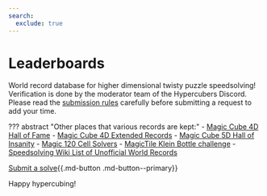 ```yaml
---
search:
  exclude: true
---
```


<meta property="og:type" content="website">
<meta property="og:title" content="Hypercubing Leaderboards" />
<meta property="og:description" content="World record database for higher dimensional twisty puzzles." />
<meta property="og:url" content="https://hypercubing.xyz/" />
<meta property="og:image" content="/assets/images/3_4_transparent.png" />

# Leaderboards

World record database for higher dimensional twisty puzzle speedsolving! Verification is done by the moderator team of the Hypercubers Discord. Please read the [submission rules](/leaderboards/rules) carefully before submitting a request to add your time.



??? abstract "Other places that various records are kept:"
    - [Magic Cube 4D Hall of Fame](https://superliminal.com/cube/halloffame.htm)
    - [Magic Cube 4D Extended Records](http://wiki.superliminal.com/wiki/MC4D_Records)
    - [Magic Cube 5D Hall of Insanity](http://www.gravitation3d.com/magiccube5d/hallofinsanity.html)
    - [Magic 120 Cell Solvers](http://www.gravitation3d.com/magic120cell/index.html)
    - [MagicTile Klein Bottle challenge](http://roice3.org/magictile/mathologer/)
    - [Speedsolving Wiki List of Unofficial World Records](https://www.speedsolving.com/wiki/index.php?title=List_of_Unofficial_World_Records#High_Dimensional_Puzzles)

[Submit a solve](https://forms.gle/Y7Vpi3pb8989Ay8W8){{.md-button .md-button--primary}}

Happy hypercubing!
